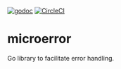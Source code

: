 [![godoc](https://img.shields.io/badge/godoc-reference-5272B4.svg)](https://godoc.org/github.com/giantswarm/microerror)
[![CircleCI](https://circleci.com/gh/giantswarm/microerror.svg?style=shield&circle-token=f40c341b2c40c9aa5852fda592755a8f8aedc983)](https://circleci.com/gh/giantswarm/microerror)

# microerror

Go library to facilitate error handling.

